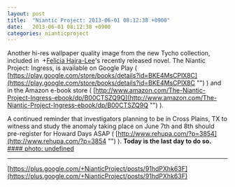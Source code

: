 ```yaml
---
layout: post
title:  "Niantic Project: 2013-06-01 08:12:38 +0900"
date:   2013-06-01 08:12:38 +0900
categories: nianticproject
---
```

Another hi-res wallpaper quality image from the new Tycho collection, included in  +[Felicia Hajra-Lee](https://plus.google.com/118344555717370644832 "")'s recently released novel. The Niantic Project: Ingress, is available on Google Play ( [https://play.google.com/store/books/details?id=BKE4MsCPlX8C](https://play.google.com/store/books/details?id=BKE4MsCPlX8C "") ) and in the Amazon e-book store ( [http://www.amazon.com/The-Niantic-Project-Ingress-ebook/dp/B00CTSZQ9Q](http://www.amazon.com/The-Niantic-Project-Ingress-ebook/dp/B00CTSZQ9Q "") ).

A continued reminder that investigators planning to be in Cross Plains, TX to witness and study the anomaly taking place on June 7th and 8th should pre-register for Howard Days ASAP ( [http://www.rehupa.com/?p=3854](http://www.rehupa.com/?p=3854 "") ). **Today is the last day to do so.**
[#### photo: undefined](https://lh6.googleusercontent.com/-z6Z-qOGe1Hs/UakuBVA5-gI/AAAAAAAAG5g/gsUSmY9oQEs/s0-d/vision.png "")
- - -
[https://plus.google.com/+NianticProject/posts/91hdPXhk63F](https://plus.google.com/+NianticProject/posts/91hdPXhk63F)
